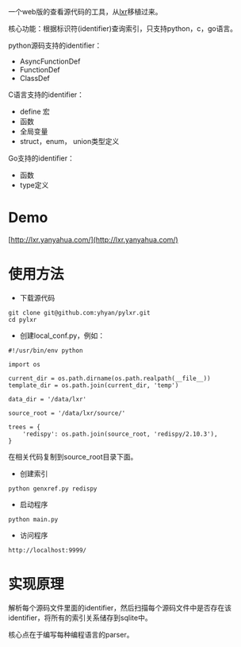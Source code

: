 一个web版的查看源代码的工具，从[lxr](https://lxr.sourceforge.io/en/index.php)移植过来。

核心功能：根据标识符(identifier)查询索引，只支持python，c，go语言。

python源码支持的identifier：

- AsyncFunctionDef
- FunctionDef
- ClassDef

C语言支持的identifier：

- define 宏
- 函数
- 全局变量
- struct，enum， union类型定义


Go支持的identifier：

- 函数
- type定义


# Demo

[http://lxr.yanyahua.com/](http://lxr.yanyahua.com/)

# 使用方法

- 下载源代码

```
git clone git@github.com:yhyan/pylxr.git
cd pylxr
```

- 创建local_conf.py，例如：

```
#!/usr/bin/env python

import os

current_dir = os.path.dirname(os.path.realpath(__file__))
template_dir = os.path.join(current_dir, 'temp')

data_dir = '/data/lxr'

source_root = '/data/lxr/source/'

trees = {
    'redispy': os.path.join(source_root, 'redispy/2.10.3'),
}

```

在相关代码复制到source_root目录下面。


- 创建索引

```
python genxref.py redispy
```

- 启动程序

```
python main.py
```

- 访问程序

```
http://localhost:9999/
```

# 实现原理

解析每个源码文件里面的identifier，然后扫描每个源码文件中是否存在该identifier，将所有的索引关系储存到sqlite中。

核心点在于编写每种编程语言的parser。



